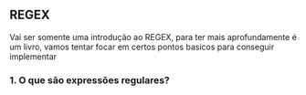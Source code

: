 ## REGEX

Vai ser somente uma introdução ao REGEX, para ter mais aprofundamente é um livro, vamos tentar focar em certos pontos basicos para conseguir implementar 

### 1. O que são expressões regulares?


